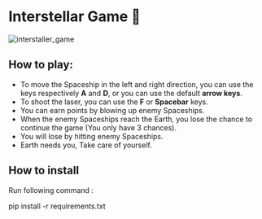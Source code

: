 # **Interstellar Game**  :rocket:
![interstaller_game](https://github.com/Shima-Bazzazan/Pylearn/assets/149187804/120aa4e2-977b-4e0a-8cd4-4622d0b4807d)

## How to play:

- To move the Spaceship in the left and right direction, you can use the keys respectively **A** and **D**, or you can use the default **arrow keys**.
- To shoot the laser, you can use the **F** or **Spacebar** keys.
- You can earn points by blowing up enemy Spaceships.
- When the enemy Spaceships reach the Earth, you lose the chance to continue the game (You only have 3 chances).
- You will lose by hitting enemy Spaceships.
- Earth needs you, Take care of yourself.

## How to install
Run following command :

pip install -r requirements.txt